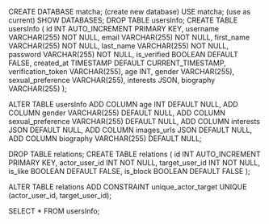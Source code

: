 CREATE DATABASE matcha; (create new database)
USE matcha; (use as current)
SHOW DATABASES;
DROP TABLE usersInfo;
CREATE TABLE usersInfo (
id INT AUTO_INCREMENT PRIMARY KEY,
username VARCHAR(255) NOT NULL,
email VARCHAR(255) NOT NULL,
first_name VARCHAR(255) NOT NULL,
last_name VARCHAR(255) NOT NULL,
password VARCHAR(255) NOT NULL,
is_verified BOOLEAN DEFAULT FALSE,
created_at TIMESTAMP DEFAULT CURRENT_TIMESTAMP,
verification_token VARCHAR(255),
age INT,
gender VARCHAR(255),
sexual_preference VARCHAR(255),
interests JSON,
biography VARCHAR(255)
);

ALTER TABLE usersInfo
ADD COLUMN age INT DEFAULT NULL,
ADD COLUMN gender VARCHAR(255) DEFAULT NULL,
ADD COLUMN sexual_preference VARCHAR(255) DEFAULT NULL,
ADD COLUMN interests JSON DEFAULT NULL,
ADD COLUMN images_urls JSON DEFAULT NULL,
ADD COLUMN biography VARCHAR(255) DEFAULT NULL;

DROP TABLE relations;
CREATE TABLE relations (
id INT AUTO_INCREMENT PRIMARY KEY,
actor_user_id INT NOT NULL,
target_user_id INT NOT NULL,
is_like BOOLEAN DEFAULT FALSE,
is_block BOOLEAN DEFAULT FALSE
);

ALTER TABLE relations
ADD CONSTRAINT unique_actor_target UNIQUE (actor_user_id, target_user_id);

SELECT \* FROM usersInfo;
